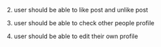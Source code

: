 2. user should be able to like post and unlike post

3. user should be able to check other people profile

4. user should be able to edit their own profile
